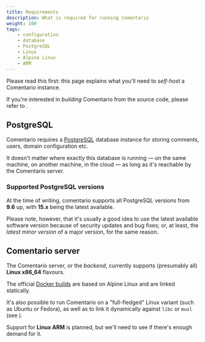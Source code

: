 ```yaml
---
title: Requirements
description: What is required for running Comentario
weight: 100
tags:
    - configuration
    - database
    - PostgreSQL
    - Linux
    - Alpine Linux
    - ARM
---
```


Please read this first: this page explains what you'll need to *self-host* a Comentario instance.

<!--more-->

If you're interested in *building* Comentario from the source code, please refer to [](/getting-started/installation/building).

## PostgreSQL

Comentario requires a [PostgreSQL](https://www.postgresql.org/) database instance for storing comments, users, domain configuration etc.

It doesn't matter where exactly this database is running — on the same machine, on another machine, in the cloud — as long as it's reachable by the Comentario server.

### Supported PostgreSQL versions

At the time of writing, comentario supports all PostgreSQL versions from **9.6** up, with **15.x** being the latest available.

Please note, however, that it's usually a good idea to use the latest available software version because of security updates and bug fixes; or, at least, the *latest minor version* of a major version, for the same reason.

## Comentario server

The Comentario server, or the *backend*, currently supports (presumably all) **Linux x86_64** flavours.

The official [Docker builds](/getting-started/installation/docker-image) are based on Alpine Linux and are linked statically.

It's also possible to run Comentario on a "full-fledged" Linux variant (such as Ubuntu or Fedora), as well as to link it dynamically against `libc` or `musl` (see [](/getting-started/installation/building)).

Support for **Linux ARM** is planned, but we'll need to see if there's enough demand for it.

